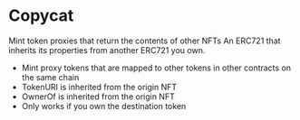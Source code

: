 # Copycat
Mint token proxies that return the contents of other NFTs
An ERC721 that inherits its properties from another ERC721 you own.

* Mint proxy tokens that are mapped to other tokens in other contracts on the same chain
* TokenURI is inherited from the origin NFT
* OwnerOf is inherited from the origin NFT
* Only works if you own the destination token
